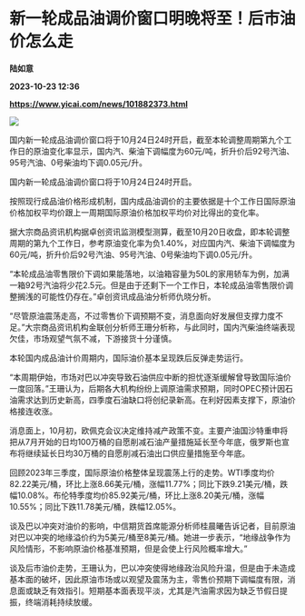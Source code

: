 # 新一轮成品油调价窗口明晚将至！后市油价怎么走
**陆如意**

**2023-10-23 12:36**

**https://www.yicai.com/news/101882373.html**

![](https://imgcdn.yicai.com/uppics/slides/2023/10/5324624ac817b95d2a5d960b19a9b091.jpg)

国内新一轮成品油调价窗口将于10月24日24时开启，截至本轮调整周期第九个工作日的原油变化率显示，国内汽、柴油下调幅度为60元/吨，折升价后92号汽油、95号汽油、0号柴油均下调0.05元/升。

国内新一轮成品油调价窗口将于10月24日24时开启。

按照现行成品油价格形成机制，国内成品油调价的主要依据是十个工作日国际原油价格加权平均价跟上一周期国际原油价格加权平均价对比得出的变化率。

据大宗商品资讯机构据卓创资讯监测模型测算，截至10月20日收盘，即本轮调整周期的第九个工作日，参考原油变化率为负1.40%，对应国内汽、柴油下调幅度为60元/吨，折升价后92号汽油、95号汽油、0号柴油均下调0.05元/升。

“本轮成品油零售限价下调如果能落地，以油箱容量为50L的家用轿车为例，加满一箱92号汽油将少花2.5元。但是由于还剩下一个工作日，本轮成品油零售限价调整搁浅的可能性仍存在。”卓创资讯成品油分析师仇晓分析。

“尽管原油震荡走高，不过零售价下调预期不变，消息面向好发展但支撑力度不足。”大宗商品资讯机构金联创分析师王珊分析称，与此同时，国内汽柴油终端表现欠佳，市场观望气氛不减，下游接货十分谨慎。

本轮国内成品油计价周期内，国际油价基本呈现跌后反弹走势运行。

“本周期伊始，市场对巴以冲突导致石油供应中断的担忧逐渐缓解曾导致国际油价一度回落。”王珊认为，后期各大机构纷纷上调原油需求预期，同时OPEC预计因石油需求达到历史新高，四季度石油缺口将创纪录新高。在利好因素支撑下，原油价格接连收涨。

消息面上，10月初，欧佩克会议决定维持减产政策不变。主要产油国沙特重申将把从7月开始的日均100万桶的自愿削减石油产量措施延长至今年底，俄罗斯也宣布将继续延长日均30万桶的自愿削减石油出口供应量措施至今年底。

回顾2023年三季度，国际原油价格整体呈现震荡上行的走势。WTI季度均价82.22美元/桶，环比上涨8.66美元/桶，涨幅11.77%；同比下跌9.21美元/桶，跌幅10.08%。布伦特季度均价85.92美元/桶，环比上涨8.20美元/桶，涨幅10.55%；同比下跌11.78美元/桶，跌幅12.05%。

谈及巴以冲突对油价的影响，中信期货首席能源分析师桂晨曦告诉记者，目前原油对巴以冲突的地缘溢价约为5美元/桶至8美元/桶。她进一步表示，“地缘战争作为风险情形，不影响原油价格基准预期，但是会使上行风险概率增大。”

谈及后市油价走势，王珊认为，巴以冲突使得地缘政治风险升温，但是由于未造成基本面的破坏，因此原油市场或以观望及震荡为主，零售价预期下调幅度有限，消息面或缺乏有效指引。短期基本面表现平淡，尤其是汽油需求因为缺乏节假日提振，终端消耗持续放缓。